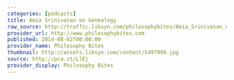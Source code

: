 ```yaml
---
categories: [podcasts]
title: Amia Srinivasan on Genealogy
raw_source: http://traffic.libsyn.com/philosophybites/Amia_Srinivasan_on_Genealogy.mp3
provider_url: http://www.philosophybites.com
published: 2014-08-02T00:00:00
provider_name: Philosophy Bites
thumbnail: http://assets.libsyn.com/content/5497998.jpg
source: http://pca.st/LlEj
provider_display: Philosophy Bites
---
```

